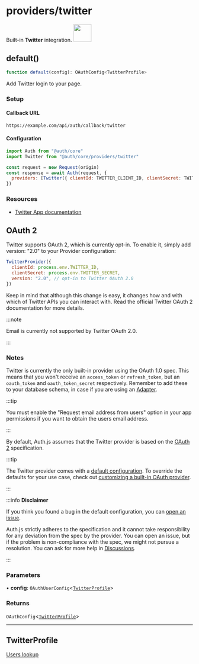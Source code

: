 # providers/twitter

<div style={{backgroundColor: "#000", display: "flex", justifyContent: "space-between", color: "#fff", padding: 16}}>
<span>Built-in <b>Twitter</b> integration.</span>
<a href="https://www.twitter.com/">
  <img style={{display: "block"}} src="https://authjs.dev/img/providers/twitter.svg" height="48" />
</a>
</div>

## default()

```ts
function default(config): OAuthConfig<TwitterProfile>
```

Add Twitter login to your page.

### Setup

#### Callback URL
```
https://example.com/api/auth/callback/twitter
```

#### Configuration
```js
import Auth from "@auth/core"
import Twitter from "@auth/core/providers/twitter"

const request = new Request(origin)
const response = await Auth(request, {
  providers: [Twitter({ clientId: TWITTER_CLIENT_ID, clientSecret: TWITTER_CLIENT_SECRET })],
})
```

### Resources

- [Twitter App documentation](https://developer.twitter.com/en/apps)

## OAuth 2
Twitter supports OAuth 2, which is currently opt-in. To enable it, simply add version: "2.0" to your Provider configuration:
```js title="pages/api/auth/[...nextauth].js"
TwitterProvider({
  clientId: process.env.TWITTER_ID,
  clientSecret: process.env.TWITTER_SECRET,
  version: "2.0", // opt-in to Twitter OAuth 2.0
})
```
Keep in mind that although this change is easy, it changes how and with which of Twitter APIs you can interact with. Read the official Twitter OAuth 2 documentation for more details.

:::note

Email is currently not supported by Twitter OAuth 2.0.

:::

### Notes

Twitter is currently the only built-in provider using the OAuth 1.0 spec.
This means that you won't receive an `access_token` or `refresh_token`, but an `oauth_token` and `oauth_token_secret` respectively. Remember to add these to your database schema, in case if you are using an [Adapter](https://authjs.dev/reference/core/adapters).

:::tip

You must enable the "Request email address from users" option in your app permissions if you want to obtain the users email address.

:::

By default, Auth.js assumes that the Twitter provider is
based on the [OAuth 2](https://www.rfc-editor.org/rfc/rfc6749.html) specification.

:::tip

The Twitter provider comes with a [default configuration](https://github.com/nextauthjs/next-auth/blob/main/packages/core/src/providers/twitter.ts).
To override the defaults for your use case, check out [customizing a built-in OAuth provider](https://authjs.dev/guides/providers/custom-provider#override-default-options).

:::

:::info **Disclaimer**

If you think you found a bug in the default configuration, you can [open an issue](https://authjs.dev/new/provider-issue).

Auth.js strictly adheres to the specification and it cannot take responsibility for any deviation from
the spec by the provider. You can open an issue, but if the problem is non-compliance with the spec,
we might not pursue a resolution. You can ask for more help in [Discussions](https://authjs.dev/new/github-discussions).

:::

### Parameters

• **config**: `OAuthUserConfig`\<[`TwitterProfile`](twitter.md#twitterprofile)\>

### Returns

`OAuthConfig`\<[`TwitterProfile`](twitter.md#twitterprofile)\>

***

## TwitterProfile

[Users lookup](https://developer.twitter.com/en/docs/twitter-api/users/lookup/api-reference/get-users-me)
